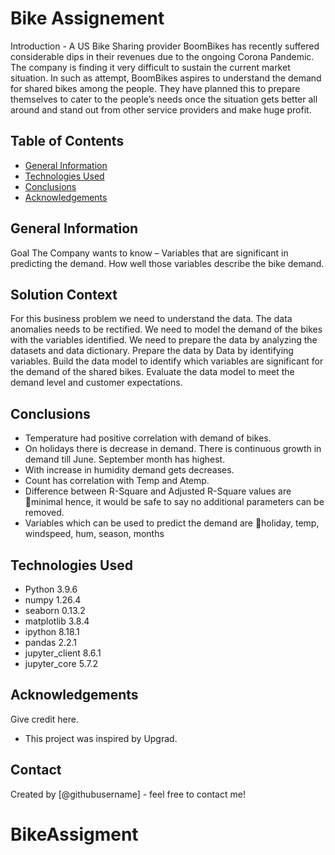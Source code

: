 # Bike Assignement 
Introduction - A US Bike Sharing provider BoomBikes has recently suffered considerable dips in their revenues due to the ongoing Corona Pandemic.
The company is finding it very difficult to sustain the current market situation.  In such as attempt, BoomBikes aspires to understand the 
demand for shared bikes among the people. They have planned this to prepare themselves to cater to the people’s needs once the situation gets
better all around and stand out from other service providers and make huge profit. 

 


## Table of Contents
* [General Information](#General-Information)
* [Technologies Used](#technologies-used)
* [Conclusions](#conclusions)
* [Acknowledgements](#acknowledgements)

<!-- You can include any other section that is pertinent to your problem -->

## General Information
Goal 
The Company wants to know – 
 Variables that are significant in predicting the demand. 
 How well those variables describe the bike demand. 

## Solution Context 
For this business problem we need to understand the data. The data anomalies needs to be rectified. We need to model the demand of the bikes with the variables identified. 
We need to prepare the data by analyzing the datasets and data dictionary. 
Prepare the data by Data by identifying variables. 
Build the data model to identify which variables are significant for the demand of the shared bikes. 
Evaluate the data model to meet the demand level and customer expectations. 



## Conclusions
- Temperature had positive correlation with demand of bikes.
- On holidays there is decrease in demand. There is continuous growth in demand till June. September month has highest.
- With increase in humidity demand gets decreases. 
- Count has correlation with Temp and Atemp. 
- Difference between R-Square and Adjusted R-Square values are minimal hence, it would be safe to say no additional parameters can be removed. 
- Variables which can be used to predict the demand are holiday, temp, windspeed, hum, season, months


## Technologies Used

- Python          3.9.6
- numpy           1.26.4
- seaborn         0.13.2
- matplotlib      3.8.4
- ipython         8.18.1
- pandas          2.2.1
- jupyter_client  8.6.1
- jupyter_core    5.7.2

<!-- As the libraries versions keep on changing, it is recommended to mention the version of library used in this project -->

## Acknowledgements
Give credit here.
- This project was inspired by Upgrad. 



## Contact
Created by [@githubusername] - feel free to contact me!


<!-- Optional -->
<!-- ## License -->
<!-- This project is open source and available under the [... License](). -->
# BikeAssigment
